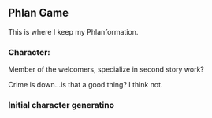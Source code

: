## Phlan Game

This is where I keep my Phlanformation.

### Character: 

Member of the welcomers,
specialize in second story work?

Crime is down...is that a good thing? I think not.

### Initial character generatino

